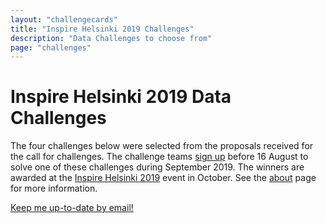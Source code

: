 ```yaml
---
layout: "challengecards"
title: "Inspire Helsinki 2019 Challenges"
description: "Data Challenges to choose from"
page: "challenges"
---
```

# Inspire Helsinki 2019 Data Challenges

The four challenges below were selected from the proposals received for the call for challenges. The challenge teams [sign up](./signup.html) before 16 August to
solve one of these challenges during September 2019. The winners are awarded at the [Inspire Helsinki 2019](https://www.inspire-helsinki-2019.fi/) event in October.
See the [about](./about.html) page for more information.

<a href="https://link.webropolsurveys.com/S/F7B2F6F30E8DE049" class="btn btn-info btn-sm">Keep me up-to-date by email!</a>
